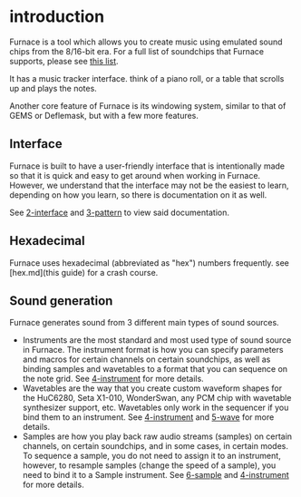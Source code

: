# introduction

Furnace is a tool which allows you to create music using emulated sound chips from the 8/16-bit era.
For a full list of soundchips that Furnace supports, please see [this list](https://github.com/tildearrow/furnace/tree/master/papers/doc/7-systems).

It has a music tracker interface. think of a piano roll, or a table that scrolls up and plays the notes.

Another core feature of Furnace is its windowing system, similar to that of GEMS or Deflemask, but with a few more features.

## Interface

Furnace is built to have a user-friendly interface that is intentionally made so that it is quick and easy to get around when working in Furnace.
However, we understand that the interface may not be the easiest to learn, depending on how you learn, so there is documentation on it as well.

See [2-interface](https://github.com/tildearrow/furnace/tree/master/papers/doc/2-interface) and [3-pattern](https://github.com/tildearrow/furnace/tree/master/papers/doc/3-pattern) to view said documentation.

## Hexadecimal

Furnace uses hexadecimal (abbreviated as "hex") numbers frequently. see [hex.md](this guide) for a crash course.

## Sound generation

Furnace generates sound from 3 different main types of sound sources.
 - Instruments are the most standard and most used type of sound source in Furnace.
The instrument format is how you can specify parameters and macros for certain channels on certain soundchips, as well as binding samples and wavetables to a format that you can sequence on the note grid.
See [4-instrument](https://github.com/tildearrow/furnace/tree/master/papers/doc/4-instrument) for more details.
 - Wavetables are the way that you create custom waveform shapes for the HuC6280, Seta X1-010, WonderSwan, any PCM chip with wavetable synthesizer support, etc.
Wavetables only work in the sequencer if you bind them to an instrument. See [4-instrument](https://github.com/tildearrow/furnace/tree/master/papers/doc/4-instrument) and [5-wave](https://github.com/tildearrow/furnace/tree/master/papers/doc/5-wave) for more details.
 - Samples are how you play back raw audio streams (samples) on certain channels, on certain soundchips, and in some cases, in certain modes.
To sequence a sample, you do not need to assign it to an instrument, however, to resample samples (change the speed of a sample), you need to bind it to a Sample instrument.
See [6-sample](https://github.com/tildearrow/furnace/tree/master/papers/doc/6-sample) and [4-instrument](https://github.com/tildearrow/furnace/tree/master/papers/doc/4-instrument) for more details.

